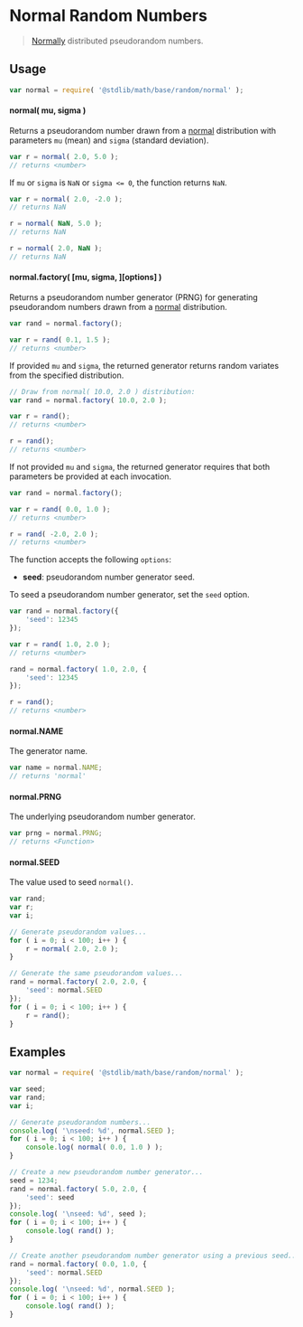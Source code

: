 # Normal Random Numbers

> [Normally][normal] distributed pseudorandom numbers.


<!-- <usage> -->

## Usage

``` javascript
var normal = require( '@stdlib/math/base/random/normal' );
```

#### normal( mu, sigma )

Returns a pseudorandom number drawn from a [normal][normal] distribution with parameters `mu` (mean) and `sigma` (standard deviation).

``` javascript
var r = normal( 2.0, 5.0 );
// returns <number>
```

If `mu` or `sigma` is `NaN` or `sigma <= 0`, the function returns `NaN`.

``` javascript
var r = normal( 2.0, -2.0 );
// returns NaN

r = normal( NaN, 5.0 );
// returns NaN

r = normal( 2.0, NaN );
// returns NaN
```

#### normal.factory( \[mu, sigma, \]\[options\] )

Returns a pseudorandom number generator (PRNG) for generating pseudorandom numbers drawn from a [normal][normal] distribution.

``` javascript
var rand = normal.factory();

var r = rand( 0.1, 1.5 );
// returns <number>
```

If provided `mu` and `sigma`, the returned generator returns random variates from the specified distribution.

``` javascript
// Draw from normal( 10.0, 2.0 ) distribution:
var rand = normal.factory( 10.0, 2.0 );

var r = rand();
// returns <number>

r = rand();
// returns <number>
```

If not provided `mu` and `sigma`, the returned generator requires that both parameters be provided at each invocation.

``` javascript
var rand = normal.factory();

var r = rand( 0.0, 1.0 );
// returns <number>

r = rand( -2.0, 2.0 );
// returns <number>
```

The function accepts the following `options`:

* __seed__: pseudorandom number generator seed.

To seed a pseudorandom number generator, set the `seed` option.

``` javascript
var rand = normal.factory({
    'seed': 12345
});

var r = rand( 1.0, 2.0 );
// returns <number>

rand = normal.factory( 1.0, 2.0, {
    'seed': 12345
});

r = rand();
// returns <number>
```

#### normal.NAME

The generator name.

``` javascript
var name = normal.NAME;
// returns 'normal'
```

#### normal.PRNG

The underlying pseudorandom number generator.

``` javascript
var prng = normal.PRNG;
// returns <Function>
```

#### normal.SEED

The value used to seed `normal()`.

``` javascript
var rand;
var r;
var i;

// Generate pseudorandom values...
for ( i = 0; i < 100; i++ ) {
    r = normal( 2.0, 2.0 );
}

// Generate the same pseudorandom values...
rand = normal.factory( 2.0, 2.0, {
    'seed': normal.SEED
});
for ( i = 0; i < 100; i++ ) {
    r = rand();
}
```

<!-- </usage> -->


<!-- <examples> -->

## Examples

``` javascript
var normal = require( '@stdlib/math/base/random/normal' );

var seed;
var rand;
var i;

// Generate pseudorandom numbers...
console.log( '\nseed: %d', normal.SEED );
for ( i = 0; i < 100; i++ ) {
	console.log( normal( 0.0, 1.0 ) );
}

// Create a new pseudorandom number generator...
seed = 1234;
rand = normal.factory( 5.0, 2.0, {
	'seed': seed
});
console.log( '\nseed: %d', seed );
for ( i = 0; i < 100; i++ ) {
	console.log( rand() );
}

// Create another pseudorandom number generator using a previous seed...
rand = normal.factory( 0.0, 1.0, {
	'seed': normal.SEED
});
console.log( '\nseed: %d', normal.SEED );
for ( i = 0; i < 100; i++ ) {
	console.log( rand() );
}
```

<!-- </examples> -->


<!-- <links> -->

[normal]: https://en.wikipedia.org/wiki/Normal_distribution

<!-- </links> -->
